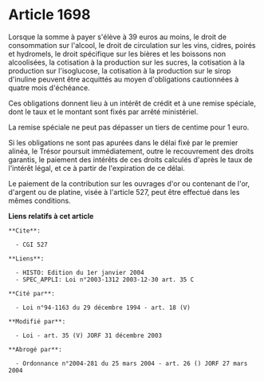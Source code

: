 # Article 1698

Lorsque la somme à payer s'élève à 39 euros au moins, le droit de consommation sur l'alcool, le droit de circulation sur les
vins, cidres, poirés et hydromels, le droit spécifique sur les bières et les boissons non alcoolisées, la cotisation à la
production sur les sucres, la cotisation à la production sur l'isoglucose, la cotisation à la production sur le sirop
d'inuline peuvent être acquittés au moyen d'obligations cautionnées à quatre mois d'échéance.

Ces obligations donnent lieu à un intérêt de crédit et à une remise spéciale, dont le taux et le montant sont fixés par
arrêté ministériel.

La remise spéciale ne peut pas dépasser un tiers de centime pour 1 euro.

Si les obligations ne sont pas apurées dans le délai fixé par le premier alinéa, le Trésor poursuit immédiatement, outre le
recouvrement des droits garantis, le paiement des intérêts de ces droits calculés d'après le taux de l'intérêt légal, et ce à
partir de l'expiration de ce délai.

Le paiement de la contribution sur les ouvrages d'or ou contenant de l'or, d'argent ou de platine, visée à l'article 527,
peut être effectué dans les mêmes conditions.

**Liens relatifs à cet article**

	**Cite**:

	  - CGI 527

	**Liens**:

	  - HISTO: Edition du 1er janvier 2004
	  - SPEC_APPLI: Loi n°2003-1312 2003-12-30 art. 35 C

	**Cité par**:

	  - Loi n°94-1163 du 29 décembre 1994 - art. 18 (V)

	**Modifié par**:

	  - Loi - art. 35 (V) JORF 31 décembre 2003

	**Abrogé par**:

	  - Ordonnance n°2004-281 du 25 mars 2004 - art. 26 () JORF 27 mars 2004
